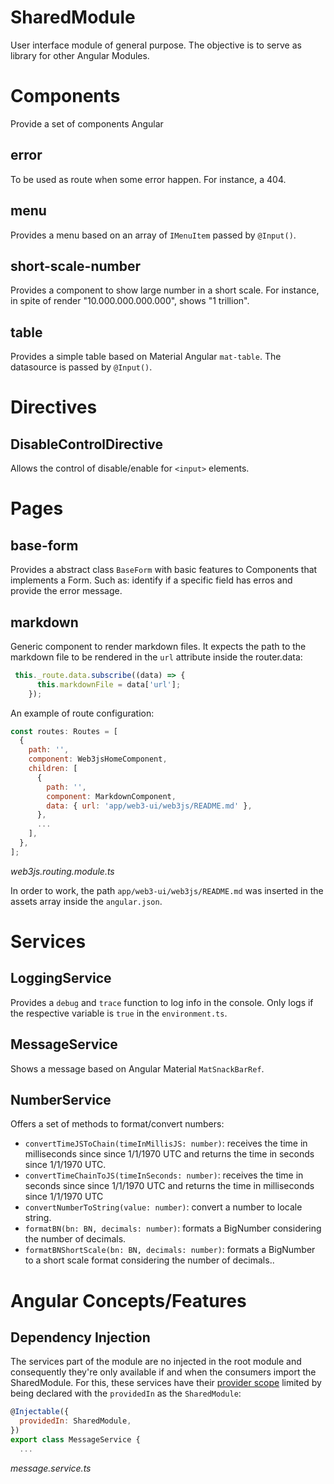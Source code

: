 SharedModule
===

User interface module of general purpose. The objective is to serve as library for other Angular Modules.

# Components

Provide a set of components Angular

## error

To be used as route when some error happen. For instance, a 404.

## menu

Provides a menu based on an array of `IMenuItem` passed by `@Input()`.

## short-scale-number

Provides a component to show large number in a short scale. For instance, in spite of render "10.000.000.000.000", shows "1 trillion".


## table

Provides a simple table based on Material Angular `mat-table`. The datasource is passed by `@Input()`.

# Directives

## DisableControlDirective

Allows the control of disable/enable for `<input>` elements.

# Pages

## base-form

Provides a abstract class `BaseForm` with basic features to Components that implements a Form. Such as: identify if a specific field has erros and provide the error message.

## markdown

Generic component to render markdown files. It expects the path to the markdown file to be rendered in the `url` attribute inside the router.data:
```javascript
 this._route.data.subscribe((data) => {
      this.markdownFile = data['url'];
    });
```

An example of route configuration:
```javascript
const routes: Routes = [
  {
    path: '',
    component: Web3jsHomeComponent,
    children: [
      {
        path: '',
        component: MarkdownComponent,
        data: { url: 'app/web3-ui/web3js/README.md' },
      },
      ...
    ],
  },
];
```
*web3js.routing.module.ts*

In order to work, the path `app/web3-ui/web3js/README.md` was inserted in the assets array inside the `angular.json`.

# Services

## LoggingService

Provides a `debug` and `trace` function to log info in the console. Only logs if the respective variable is `true` in the `environment.ts`.

## MessageService

Shows a message based on Angular Material `MatSnackBarRef`.

## NumberService

Offers a set of methods to format/convert numbers:


- `convertTimeJSToChain(timeInMillisJS: number)`: receives the time in milliseconds since since 1/1/1970 UTC and returns the time in seconds since 1/1/1970 UTC.
- `convertTimeChainToJS(timeInSeconds: number)`: receives the time in seconds since since 1/1/1970 UTC and returns the time in milliseconds since 1/1/1970 UTC
- `convertNumberToString(value: number)`: convert a number to locale string.
- `formatBN(bn: BN, decimals: number)`: formats a BigNumber considering the number of decimals.
- `formatBNShortScale(bn: BN, decimals: number)`: formats a BigNumber to a short scale format considering the number of decimals..


# Angular Concepts/Features


## Dependency Injection

The services part of the module are no injected in the root module and consequently they're only available if and when the consumers import the SharedModule. For this, these services have their [provider scope](https://angular.io/guide/providers#provider-scope) limited by being declared with the `providedIn` as the `SharedModule`:

```javascript
@Injectable({
  providedIn: SharedModule,
})
export class MessageService {
  ...
```
*message.service.ts*
